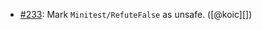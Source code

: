* [#233](https://github.com/rubocop/rubocop-minitest/pull/233): Mark `Minitest/RefuteFalse` as unsafe. ([@koic][])
